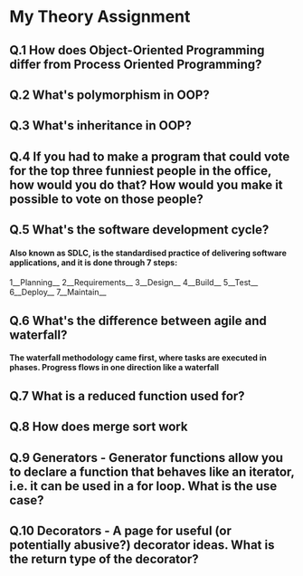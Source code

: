 # My Theory Assignment


## Q.1 How does Object-Oriented Programming differ from Process Oriented Programming? 
##### 

## Q.2 What's polymorphism in OOP? 
####

## Q.3 What's inheritance in OOP? 
####

## Q.4 If you had to make a program that could vote for the top three funniest people in the office, how  would you do that? How would you make it possible to vote on those people? 
####

## Q.5 What's the software development cycle?
#### Also known as SDLC, is the standardised practice of delivering software applications, and it is done through 7 steps:
1__Planning__
2__Requirements__
3__Design__
4__Build__
5__Test__
6__Deploy__
7__Maintain__

## Q.6 What's the difference between agile and waterfall?
#### The waterfall methodology came first, where tasks are executed in phases. Progress flows in one direction like a waterfall 

## Q.7 What is a reduced function used for?
####

## Q.8 How does merge sort work
####

## Q.9 Generators - Generator functions allow you to declare a function that behaves like an iterator, i.e. it  can be used in a for loop. What is the use case? 
####

## Q.10 Decorators - A page for useful (or potentially abusive?) decorator ideas. What is the return type of the decorator? 
####
